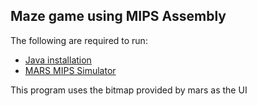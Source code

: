 ## Maze game using MIPS Assembly

The following are required to run:

- [Java installation]
- [MARS MIPS Simulator]

This program uses the bitmap provided by mars as the UI

[MARS MIPS Simulator]: https://courses.missouristate.edu/KenVollmar/mars/download.htm
[Java installation]: https://www.oracle.com/java/technologies/downloads/#jdk18-linux

